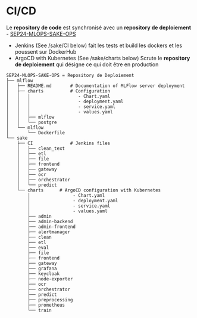 # CI/CD

Le **repository de code** est synchronisé avec un **repository de deploiement** - [SEP24-MLOPS-SAKE-OPS](https://github.com/karned-formation/SEP24-MLOPS-SAKE-OPS)

- Jenkins (See /sake/CI below) fait les tests et build les dockers et les poussent sur DockerHub 
- ArgoCD with Kubernetes (See /sake/charts below) Scrute le **repository de deploiement** qui désigne ce qui doit être en production

```
SEP24-MLOPS-SAKE-OPS = Repository de Deploiement
├── mlflow
│   ├── README.md       # Documentation of MLFlow server deployment
│   ├── charts          # Configuration 
│   │   │                  - Chart.yaml
│   │   │                  - deployment.yaml
│   │   │                  - service.yaml
│   │   │                  - values.yaml
│   │   ├── mlflow
│   │   └── postgre
│   └── mlflow
│       └── Dockerfile
└── sake
    ├── CI              # Jenkins files
    │   ├── clean_text
    │   ├── etl
    │   ├── file
    │   ├── frontend
    │   ├── gateway
    │   ├── ocr
    │   ├── orchestrator
    │   └── predict
    └── charts      # ArgoCD configuration with Kubernetes 
        │                - Chart.yaml
        │                - deployment.yaml
        │                - service.yaml
        │                - values.yaml
        ├── admin
        ├── admin-backend
        ├── admin-frontend
        ├── alertmanager
        ├── clean
        ├── etl
        ├── eval
        ├── file
        ├── frontend
        ├── gateway
        ├── grafana
        ├── keycloak
        ├── node-exporter
        ├── ocr
        ├── orchestrator
        ├── predict
        ├── preprocessing
        ├── prometheus
        └── train
